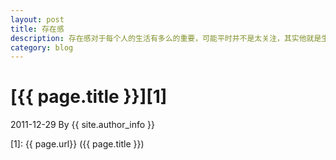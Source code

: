 ```yaml
---
layout: post
title: 存在感
description: 存在感对于每个人的生活有多么的重要，可能平时并不是太关注，其实他就是生活的全部
category: blog
---
```


# [{{ page.title }}][1]
2011-12-29 By {{ site.author_info }}





[Ted]:    http://wufawei.github.com  "Ted"
[1]:    {{ page.url}}  ({{ page.title }})
